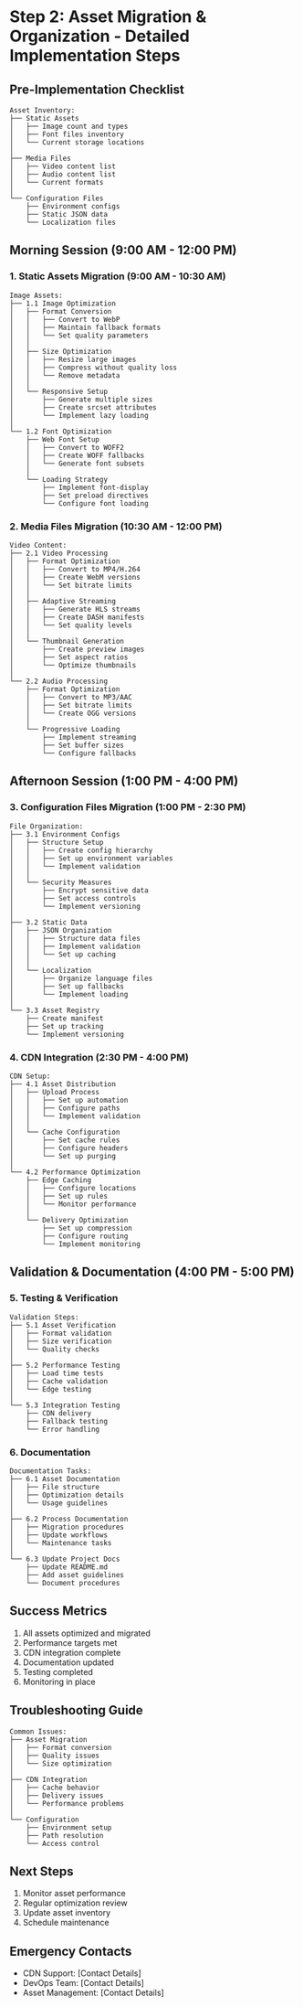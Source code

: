 # Step 2: Asset Migration & Organization - Detailed Implementation Steps

## Pre-Implementation Checklist
```
Asset Inventory:
├── Static Assets
│   ├── Image count and types
│   ├── Font files inventory
│   └── Current storage locations
│
├── Media Files
│   ├── Video content list
│   ├── Audio content list
│   └── Current formats
│
└── Configuration Files
    ├── Environment configs
    ├── Static JSON data
    └── Localization files
```

## Morning Session (9:00 AM - 12:00 PM)

### 1. Static Assets Migration (9:00 AM - 10:30 AM)
```
Image Assets:
├── 1.1 Image Optimization
│   ├── Format Conversion
│   │   ├── Convert to WebP
│   │   ├── Maintain fallback formats
│   │   └── Set quality parameters
│   │
│   ├── Size Optimization
│   │   ├── Resize large images
│   │   ├── Compress without quality loss
│   │   └── Remove metadata
│   │
│   └── Responsive Setup
│       ├── Generate multiple sizes
│       ├── Create srcset attributes
│       └── Implement lazy loading
│
└── 1.2 Font Optimization
    ├── Web Font Setup
    │   ├── Convert to WOFF2
    │   ├── Create WOFF fallbacks
    │   └── Generate font subsets
    │
    └── Loading Strategy
        ├── Implement font-display
        ├── Set preload directives
        └── Configure font loading
```

### 2. Media Files Migration (10:30 AM - 12:00 PM)
```
Video Content:
├── 2.1 Video Processing
│   ├── Format Optimization
│   │   ├── Convert to MP4/H.264
│   │   ├── Create WebM versions
│   │   └── Set bitrate limits
│   │
│   ├── Adaptive Streaming
│   │   ├── Generate HLS streams
│   │   ├── Create DASH manifests
│   │   └── Set quality levels
│   │
│   └── Thumbnail Generation
│       ├── Create preview images
│       ├── Set aspect ratios
│       └── Optimize thumbnails
│
└── 2.2 Audio Processing
    ├── Format Optimization
    │   ├── Convert to MP3/AAC
    │   ├── Set bitrate limits
    │   └── Create OGG versions
    │
    └── Progressive Loading
        ├── Implement streaming
        ├── Set buffer sizes
        └── Configure fallbacks
```

## Afternoon Session (1:00 PM - 4:00 PM)

### 3. Configuration Files Migration (1:00 PM - 2:30 PM)
```
File Organization:
├── 3.1 Environment Configs
│   ├── Structure Setup
│   │   ├── Create config hierarchy
│   │   ├── Set up environment variables
│   │   └── Implement validation
│   │
│   └── Security Measures
│       ├── Encrypt sensitive data
│       ├── Set access controls
│       └── Implement versioning
│
├── 3.2 Static Data
│   ├── JSON Organization
│   │   ├── Structure data files
│   │   ├── Implement validation
│   │   └── Set up caching
│   │
│   └── Localization
│       ├── Organize language files
│       ├── Set up fallbacks
│       └── Implement loading
│
└── 3.3 Asset Registry
    ├── Create manifest
    ├── Set up tracking
    └── Implement versioning
```

### 4. CDN Integration (2:30 PM - 4:00 PM)
```
CDN Setup:
├── 4.1 Asset Distribution
│   ├── Upload Process
│   │   ├── Set up automation
│   │   ├── Configure paths
│   │   └── Implement validation
│   │
│   └── Cache Configuration
│       ├── Set cache rules
│       ├── Configure headers
│       └── Set up purging
│
└── 4.2 Performance Optimization
    ├── Edge Caching
    │   ├── Configure locations
    │   ├── Set up rules
    │   └── Monitor performance
    │
    └── Delivery Optimization
        ├── Set up compression
        ├── Configure routing
        └── Implement monitoring
```

## Validation & Documentation (4:00 PM - 5:00 PM)

### 5. Testing & Verification
```
Validation Steps:
├── 5.1 Asset Verification
│   ├── Format validation
│   ├── Size verification
│   └── Quality checks
│
├── 5.2 Performance Testing
│   ├── Load time tests
│   ├── Cache validation
│   └── Edge testing
│
└── 5.3 Integration Testing
    ├── CDN delivery
    ├── Fallback testing
    └── Error handling
```

### 6. Documentation
```
Documentation Tasks:
├── 6.1 Asset Documentation
│   ├── File structure
│   ├── Optimization details
│   └── Usage guidelines
│
├── 6.2 Process Documentation
│   ├── Migration procedures
│   ├── Update workflows
│   └── Maintenance tasks
│
└── 6.3 Update Project Docs
    ├── Update README.md
    ├── Add asset guidelines
    └── Document procedures
```

## Success Metrics
1. All assets optimized and migrated
2. Performance targets met
3. CDN integration complete
4. Documentation updated
5. Testing completed
6. Monitoring in place

## Troubleshooting Guide
```
Common Issues:
├── Asset Migration
│   ├── Format conversion
│   ├── Quality issues
│   └── Size optimization
│
├── CDN Integration
│   ├── Cache behavior
│   ├── Delivery issues
│   └── Performance problems
│
└── Configuration
    ├── Environment setup
    ├── Path resolution
    └── Access control
```

## Next Steps
1. Monitor asset performance
2. Regular optimization review
3. Update asset inventory
4. Schedule maintenance

## Emergency Contacts
- CDN Support: [Contact Details]
- DevOps Team: [Contact Details]
- Asset Management: [Contact Details] 